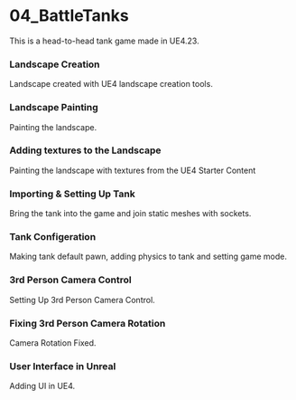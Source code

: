# 04_BattleTanks
This is a head-to-head tank game made in UE4.23.

### Landscape Creation ###
Landscape created with UE4 landscape creation tools.
### Landscape Painting ###
Painting the landscape.
### Adding textures to the Landscape ###
Painting the landscape with textures from the UE4 Starter Content
### Importing & Setting Up Tank ###
Bring the tank into the game and join static meshes with sockets.
### Tank Configeration ###
Making tank default pawn, adding physics to tank and setting game mode. 
### 3rd Person Camera Control ###
Setting Up 3rd Person Camera Control.
### Fixing 3rd Person Camera Rotation ###
Camera Rotation Fixed.
### User Interface in Unreal ###
Adding UI in UE4.